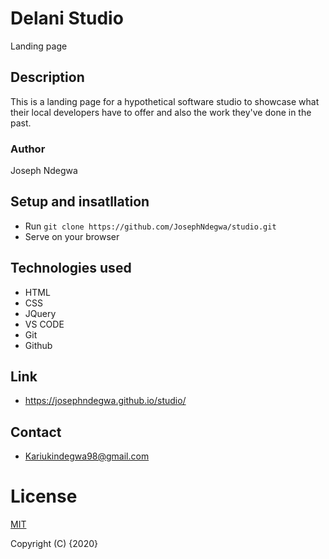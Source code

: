 # Delani Studio
Landing page

## Description 
This is a landing page for a hypothetical software studio to showcase what their local developers have to offer and also the work they've done in the past. 

### Author
Joseph Ndegwa

## Setup and insatllation
- Run `git clone https://github.com/JosephNdegwa/studio.git`
- Serve on your browser

## Technologies used
* HTML
* CSS
* JQuery
* VS CODE
* Git
* Github

## Link
* https://josephndegwa.github.io/studio/

## Contact
* Kariukindegwa98@gmail.com

# License
[MIT](https://choosealicense.com/licenses/mit/)

Copyright (C) {2020}